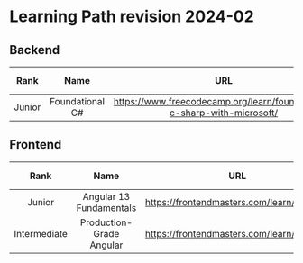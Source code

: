 # Learning Path revision 2024-02

## Backend 
|Rank|Name|URL|Time to complete|Notes|
|:---:|:---:|:---:|:---:|:---:|
|Junior|Foundational C#|https://www.freecodecamp.org/learn/foundational-c-sharp-with-microsoft/|24h||

## Frontend
|Rank|Name|URL|Time to complete|Notes|
|:---:|:---:|:---:|:---:|:---:|
|Junior|Angular 13 Fundamentals|https://frontendmasters.com/learn/angular/|10h||
|Intermediate|Production-Grade Angular|https://frontendmasters.com/learn/angular/|10h||

